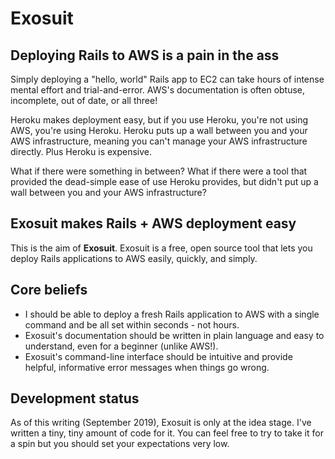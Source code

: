 # Exosuit

## Deploying Rails to AWS is a pain in the ass

Simply deploying a "hello, world" Rails app to EC2 can take hours of intense mental effort and trial-and-error. AWS's documentation is often obtuse, incomplete, out of date, or all three!

Heroku makes deployment easy, but if you use Heroku, you're not using AWS, you're using Heroku. Heroku puts up a wall between you and your AWS infrastructure, meaning you can't manage your AWS infrastructure directly. Plus Heroku is expensive.

What if there were something in between? What if there were a tool that provided the dead-simple ease of use Heroku provides, but didn't put up a wall between you and your AWS infrastructure?

## Exosuit makes Rails + AWS deployment easy

This is the aim of **Exosuit**. Exosuit is a free, open source tool that lets you deploy Rails applications to AWS easily, quickly, and simply.

## Core beliefs

- I should be able to deploy a fresh Rails application to AWS with a single command and be all set within seconds - not hours.
- Exosuit's documentation should be written in plain language and easy to understand, even for a beginner (unlike AWS!).
- Exosuit's command-line interface should be intuitive and provide helpful, informative error messages when things go wrong.

## Development status

As of this writing (September 2019), Exosuit is only at the idea stage. I've written a tiny, tiny amount of code for it. You can feel free to try to take it for a spin but you should set your expectations very low.
